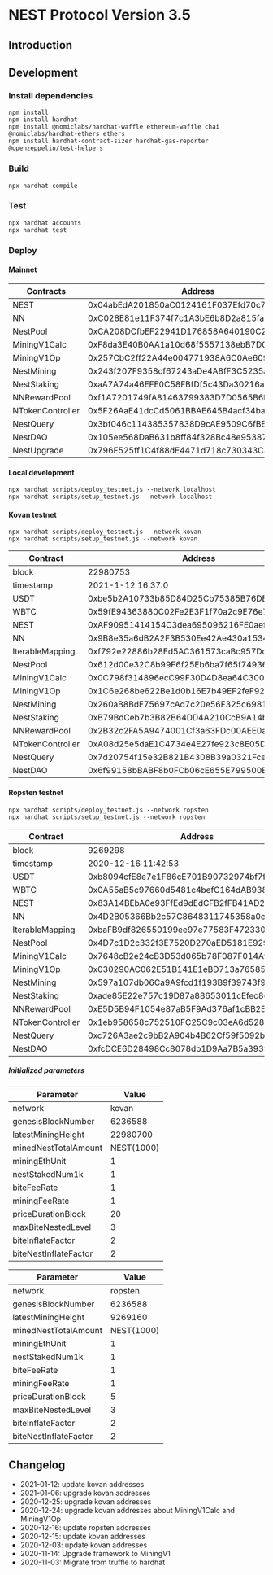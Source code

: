 # NEST Protocol Version 3.5

## Introduction

## Development

### Install dependencies

```
npm install
npm install hardhat
npm install @nomiclabs/hardhat-waffle ethereum-waffle chai @nomiclabs/hardhat-ethers ethers
npm install hardhat-contract-sizer hardhat-gas-reporter @openzeppelin/test-helpers
```

### Build

```shell
npx hardhat compile
```

### Test

```shell
npx hardhat accounts
npx hardhat test
```

### Deploy


#### Mainnet

Contracts | Address
---|---
NEST | 0x04abEdA201850aC0124161F037Efd70c74ddC74C
NN | 0xC028E81e11F374f7c1A3bE6b8D2a815fa3E96E6e
NestPool | 0xCA208DCfbEF22941D176858A640190C2222C8c8F
MiningV1Calc | 0xF8da3E40B0AA1a10d68f5557138ebB7D08a5CfEA
MiningV1Op | 0x257CbC2ff22A44e004771938A6C0Ae6094F93ea1
NestMining | 0x243f207F9358cf67243aDe4A8fF3C5235aa7b8f6
NestStaking | 0xaA7A74a46EFE0C58FBfDf5c43Da30216a8aa84eC
NNRewardPool | 0xf1A7201749fA81463799383D7D0565B6bfECE757
NTokenController | 0x5F26AaE41dcCd5061BBAE645B4acf34ba8332A14
NestQuery | 0x3bf046c114385357838D9cAE9509C6fBBfE306d2
NestDAO | 0x105ee568DaB631b8ff84f328Bc48e95387dfFB4f
NestUpgrade | 0x796F525ff1C4f88dE4471d718c730343C83E398c

#### Local development

```shell
npx hardhat scripts/deploy_testnet.js --network localhost
npx hardhat scripts/setup_testnet.js --network localhost
```

#### Kovan testnet

```shell
npx hardhat scripts/deploy_testnet.js --network kovan
npx hardhat scripts/setup_testnet.js --network kovan
```

| Contract | Address |
| ------------ | ------------|
| block | 22980753 |
|timestamp| 2021-1-12 16:37:0 |
| USDT |  0xbe5b2A10733b85D84D25Cb75385B76DB925305e5 | 
| WBTC |  0x59fE94363880C02Fe2E3F1f70a2c9E76e7b9C3dA | 
|NEST| 0xAF90951414154C3dea695096216FE0aef9222E21 |
| NN |  0x9B8e35a6dB2A2F3B530Ee42Ae430a15349529C99 | 
| IterableMapping |  0xf792e22886b28Ed5AC361573caBc957Dc7309dA5 |  
| NestPool |  0x612d00e32C8b99F6f25Eb6ba7f65f74936674826 | 
| MiningV1Calc |  0x0C798f314896ecC99F30D4D8ea64C300E25e73AC,  | 
| MiningV1Op |  0x1C6e268be622Be1d0b16E7b49EF2feF927B63c95 | 
| NestMining |  0x260aB8BdE75697cAd7c20e56F325c6981A646c58 | 
| NestStaking |  0xB79BdCeb7b3B82B64DD4A210CcB9A14b373311CF | 
| NNRewardPool |  0x2B32c2FA5A9474001Cf3a63FDc00AEE0a20D6Af0 | 
| NTokenController | 0xA08d25e5daE1C4734e4E27fe923c8E05D3431f7b |
| NestQuery | 0x7d20754f15e32B821B4308B39a0321FceBf1D379 |
| NestDAO | 0x6f99158bBABF8b0FCb06cE655E799500B509E008 |


#### Ropsten testnet

```shell
npx hardhat scripts/deploy_testnet.js --network ropsten
npx hardhat scripts/setup_testnet.js --network ropsten
```

| Contract | Address |
| ------------ | ------------|
| block | 9269298 |
|timestamp| 2020-12-16 11:42:53 |
| USDT |  0xb8094cfE8e7e1F86cE701B90732974bf7f445685 | 
| WBTC |  0x0A55aB5c97660d5481c4befC164dAB9384DAe98d | 
|NEST| 0x83A14BEbA0e93FfEd9dEdCFB2fFB41AD26BD11eC |
| NN |  0x4D2B05366Bb2c57C8648311745358a0edE1392f2 | 
| IterableMapping |  0xbaFB9df826550199ee97e77583F4723305BCe48a |  
| NestPool |  0x4D7c1D2c332f3E7520D270aED5181E9296d8C722 | 
| MiningV1Calc |  0x7648cB2e24cB3D53d065b78F087F014Af3FF4595 | 
| MiningV1Op |  0x030290AC062E51B141E1eBD713a76585b92abaA0 | 
| NestMining |  0x597a107db06Ca9A9fcd1f193B9f39743f926dc53 | 
| NestStaking |  0xade85E22e757c19D87a88653011cEfec8ec2C45f | 
| NNRewardPool |  0xE5D5B94F1054e87aB5F9Ad376af1cBB2B6c16c7D | 
| NTokenController | 0x1eb958658c752510FC25C9c03eA6d5281fB64a32 |
| NestQuery | 0xc726A3ae2c9bB2A904b4B62Cf59f5092ba8B6126 |
| NestDAO | 0xfcDCE6D28498Cc8078db1D9Aa7B5a39390f689f1 |



##### Initialized parameters


| Parameter | Value |
| ------------ | ------------|
| network | kovan |
| genesisBlockNumber | 6236588 |
| latestMiningHeight | 22980700 |
| minedNestTotalAmount | NEST(1000) |
| miningEthUnit | 1 |
| nestStakedNum1k |1 |
| biteFeeRate | 1 |
| miningFeeRate | 1 |
| priceDurationBlock | 20 |
| maxBiteNestedLevel | 3 |
| biteInflateFactor | 2 |
| biteNestInflateFactor | 2 |
   

| Parameter | Value |
| ------------ | ------------|
| network | ropsten |
| genesisBlockNumber | 6236588 |
| latestMiningHeight | 9269160 |
| minedNestTotalAmount | NEST(1000) |
| miningEthUnit | 1 |
| nestStakedNum1k |1 |
| biteFeeRate | 1 |
| miningFeeRate | 1 |
| priceDurationBlock | 5 |
| maxBiteNestedLevel | 3 |
| biteInflateFactor | 2 |
| biteNestInflateFactor | 2 |

## Changelog

- 2021-01-12: update kovan addresses
- 2021-01-06: upgrade kovan addresses
- 2020-12-25: upgrade kovan addresses
- 2020-12-24: upgrade kovan addresses about MiningV1Calc and MiningV1Op
- 2020-12-16: update ropsten addresses
- 2020-12-15: update kovan addresses
- 2020-12-03: update kovan addresses
- 2020-11-14: Upgrade framework to MiningV1
- 2020-11-03: Migrate from truffle to hardhat
